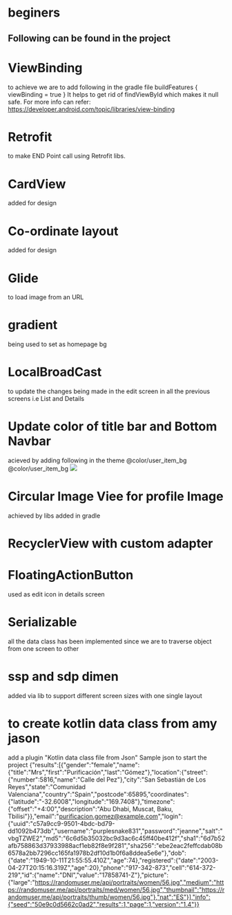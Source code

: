 # beginers

Following can be found in the project
-------------------------------------

# ViewBinding 
to achieve we are to add following in the gradle file
buildFeatures {
viewBinding = true
}
It helps to get rid of findViewById which makes it null safe.
For more info can refer:
https://developer.android.com/topic/libraries/view-binding

# Retrofit
to make END Point call using Retrofit libs.

# CardView
 added for design

# Co-ordinate layout
added for design

# Glide
to load image from an URL

# gradient
being used to set as homepage bg

# LocalBroadCast
to update the changes being made in the edit screen in all the previous screens i.e List and Details

# Update color of title bar and Bottom Navbar
acieved by adding following in the theme
<item name="colorSecondary">@color/user_item_bg</item>
<item name="android:navigationBarColor">@color/user_item_bg</item>
<img src="..\\B8ph4.png"/>

# Circular Image Viee for profile Image
achieved by libs added in gradle

# RecyclerView with custom adapter

# FloatingActionButton
used as edit icon in details screen

# Serializable
all the data class has been implemented since we are to traverse object from one screen to other

# ssp and sdp dimen 
added via lib to support different screen sizes with one single layout

# to create kotlin data class from amy jason
add a plugin "Kotlin data class file from Json"
Sample json to start the project
{"results":[{"gender":"female","name":{"title":"Mrs","first":"Purificación","last":"Gómez"},"location":{"street":{"number":5816,"name":"Calle del Pez"},"city":"San Sebastián de Los Reyes","state":"Comunidad Valenciana","country":"Spain","postcode":65895,"coordinates":{"latitude":"-32.6008","longitude":"169.7408"},"timezone":{"offset":"+4:00","description":"Abu Dhabi, Muscat, Baku, Tbilisi"}},"email":"purificacion.gomez@example.com","login":{"uuid":"c57a9cc9-9501-4bdc-bd79-dd1092b473db","username":"purplesnake831","password":"jeanne","salt":"vbgTZWE2","md5":"6c6d5b35032bc9d3ac6c45ff40be412f","sha1":"6d7b52afb758863d37933988acf1eb82f8e9f281","sha256":"ebe2eac2feffcdab08b6578a2bb7296cc165fa1978b2df10d1b0f6a8ddea5e6e"},"dob":{"date":"1949-10-11T21:55:55.410Z","age":74},"registered":{"date":"2003-04-27T20:15:16.319Z","age":20},"phone":"917-342-873","cell":"614-372-219","id":{"name":"DNI","value":"17858741-Z"},"picture":{"large":"https://randomuser.me/api/portraits/women/56.jpg","medium":"https://randomuser.me/api/portraits/med/women/56.jpg","thumbnail":"https://randomuser.me/api/portraits/thumb/women/56.jpg"},"nat":"ES"}],"info":{"seed":"50e9c0d5662c0ad2","results":1,"page":1,"version":"1.4"}}


